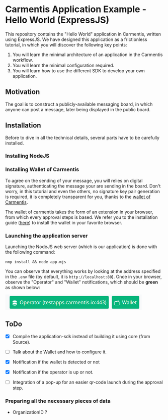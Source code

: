 # Carmentis Application Example - Hello World (ExpressJS)

This repository contains the "Hello World" application in Carmentis, written using ExpressJS.
We have designed this application as a frictionless tutorial, in which you will discover the following key points:
1. You will learn the minimal architecture of an application in the Carmentis workflow.
2. You will learn the minimal configuration required.
3. You will learn how to use the different SDK to develop your own application.


## Motivation
The goal is to construct a publicly-available messaging board, in which anyone can post a message, later being 
displayed in the public board. 

## Installation
Before to dive in all the technical details, several parts have to be carefully installed.

### Installing NodeJS


### Installing Wallet of Carmentis
To agree on the sending of your message, you will relies on digital signature, authenticating the message your are sending
in the board. Don't worry, in this tutorial and even the others, no signature key pair generation is required, it is
completely transparent for you, thanks to the [wallet of Carmentis](https://docs.carmentis.io/).

The wallet of carmentis takes the form of an extension in your browser, from which every approval steps is based.
We refer you to the installation guide ([here](https://docs.carmentis.io/)) to install the wallet in your favorite browser.

### Launching the application server
Launching the NodeJS web server (which is our application) is done with the following command:
```shell
nmp install && node app.mjs
```

You can observe that everything works by looking at the address specified in the `.env` file (by default, it is `http://localhost:80`).
Once in your browser, observe the "Operator" and "Wallet" notifications, which should be **green** as shown below:

![all-checks.png](resources/all-checks.png)

## ToDo
- [X] Compile the application-sdk instead of building it using core (from Source). 
- [ ] Talk about the Wallet and how to configure it.
- [X] Notification if the wallet is detected or not
- [X] Notification if the operator is up or not.
- [ ] Integration of a pop-up for an easier qr-code launch during the approval step.


### Preparing all the necessary pieces of data
- OrganizationID ?

